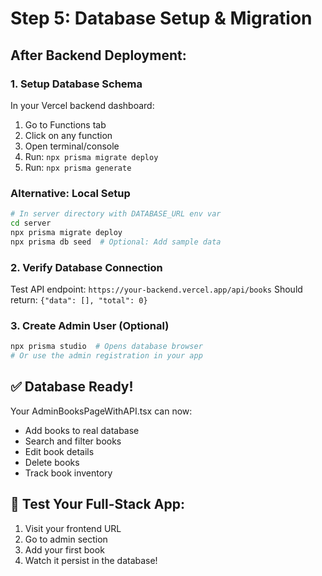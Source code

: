 # Step 5: Database Setup & Migration

## After Backend Deployment:

### 1. Setup Database Schema
In your Vercel backend dashboard:
1. Go to Functions tab
2. Click on any function
3. Open terminal/console
4. Run: `npx prisma migrate deploy`
5. Run: `npx prisma generate`

### Alternative: Local Setup
```bash
# In server directory with DATABASE_URL env var
cd server
npx prisma migrate deploy
npx prisma db seed  # Optional: Add sample data
```

### 2. Verify Database Connection
Test API endpoint: `https://your-backend.vercel.app/api/books`
Should return: `{"data": [], "total": 0}`

### 3. Create Admin User (Optional)
```bash
npx prisma studio  # Opens database browser
# Or use the admin registration in your app
```

## ✅ Database Ready!
Your AdminBooksPageWithAPI.tsx can now:
- Add books to real database
- Search and filter books
- Edit book details
- Delete books
- Track book inventory

## 🎯 Test Your Full-Stack App:
1. Visit your frontend URL
2. Go to admin section
3. Add your first book
4. Watch it persist in the database!
